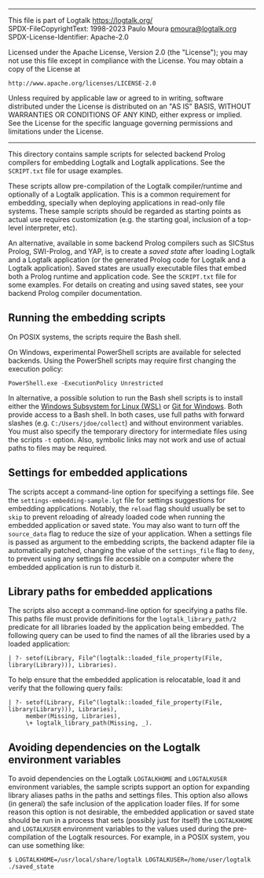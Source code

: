________________________________________________________________________

This file is part of Logtalk <https://logtalk.org/>  
SPDX-FileCopyrightText: 1998-2023 Paulo Moura <pmoura@logtalk.org>  
SPDX-License-Identifier: Apache-2.0

Licensed under the Apache License, Version 2.0 (the "License");
you may not use this file except in compliance with the License.
You may obtain a copy of the License at

    http://www.apache.org/licenses/LICENSE-2.0

Unless required by applicable law or agreed to in writing, software
distributed under the License is distributed on an "AS IS" BASIS,
WITHOUT WARRANTIES OR CONDITIONS OF ANY KIND, either express or implied.
See the License for the specific language governing permissions and
limitations under the License.
________________________________________________________________________


This directory contains sample scripts for selected backend Prolog
compilers for embedding Logtalk and Logtalk applications. See the
`SCRIPT.txt` file for usage examples.

These scripts allow pre-compilation of the Logtalk compiler/runtime
and optionally of a Logtalk application. This is a common requirement
for embedding, specially when deploying applications in read-only file
systems. These sample scripts should be regarded as starting points as
actual use requires customization (e.g. the starting goal, inclusion of
a top-level interpreter, etc).

An alternative, available in some backend Prolog compilers such as
SICStus Prolog, SWI-Prolog, and YAP, is to create a *saved state*
after loading Logtalk and a Logtalk application (or the generated
Prolog code for Logtalk and a Logtalk application). Saved states
are usually executable files that embed both a Prolog runtime and
application code. See the `SCRIPT.txt` file for some examples.
For details on creating and using saved states, see your backend
Prolog compiler documentation.

Running the embedding scripts
-----------------------------

On POSIX systems, the scripts require the Bash shell.

On Windows, experimental PowerShell scripts are available for selected
backends. Using the PowerShell scripts may require first changing the
execution policy:

	PowerShell.exe -ExecutionPolicy Unrestricted

In alternative, a possible solution to run the Bash shell scripts is to
install either the [Windows Subsystem for Linux (WSL)](https://docs.microsoft.com/en-us/windows/wsl/)
or [Git for Windows](https://gitforwindows.org). Both provide access
to a Bash shell. In both cases, use full paths with forward slashes
(e.g. `C:/Users/jdoe/collect`) and without environment variables. You
must also specify the temporary directory for intermediate files using
the scripts `-t` option. Also, symbolic links may not work and use of
actual paths to files may be required.

Settings for embedded applications
----------------------------------

The scripts accept a command-line option for specifying a settings file.
See the `settings-embedding-sample.lgt` file for settings suggestions for
embedding applications. Notably, the `reload` flag should usually be set
to `skip` to prevent reloading of already loaded code when running the
embedded application or saved state. You may also want to turn off the
`source_data` flag to reduce the size of your application. When a settings
file is passed as argument to the embedding scripts, the backend adapter
file ia automatically patched, changing the value of the `settings_file`
flag to `deny`, to prevent using any settings file accessible on a computer
where the embedded application is run to disturb it. 

Library paths for embedded applications
---------------------------------------

The scripts also accept a command-line option for specifying a paths file.
This paths file must provide definitions for the `logtalk_library_path/2`
predicate for all libraries loaded by the application being embedded. The
following query can be used to find the names of all the libraries used
by a loaded application:

	| ?- setof(Library, File^(logtalk::loaded_file_property(File, library(Library))), Libraries).

To help ensure that the embedded application is relocatable, load it and
verify that the following query fails:

	| ?- setof(Library, File^(logtalk::loaded_file_property(File, library(Library))), Libraries),
	     member(Missing, Libraries),
		 \+ logtalk_library_path(Missing, _).

Avoiding dependencies on the Logtalk environment variables
----------------------------------------------------------

To avoid dependencies on the Logtalk `LOGTALKHOME` and `LOGTALKUSER`
environment variables, the sample scripts support an option for
expanding library aliases paths in the paths and settings files. This
option also allows (in general) the safe inclusion of the application
loader files. If for some reason this option is not desirable, the
embedded application or saved state should be run in a process that
sets (possibly just for itself) the `LOGTALKHOME` and `LOGTALKUSER`
environment variables to the values used during the pre-compilation
of the Logtalk resources. For example, in a POSIX system, you can
use something like:

	$ LOGTALKHOME=/usr/local/share/logtalk LOGTALKUSER=/home/user/logtalk ./saved_state
